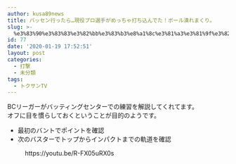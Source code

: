 ```yaml
---
author: kusa89news
title: バッセン行ったら…現役プロ選手がめっちゃ打ち込んでた！ボール潰れまくり。
slug: >-
  %e3%83%90%e3%83%83%e3%82%bb%e3%83%b3%e8%a1%8c%e3%81%a3%e3%81%9f%e3%82%89%e7%8f%be%e5%bd%b9%e3%83%97%e3%83%ad%e9%81%b8%e6%89%8b%e3%81%8c%e3%82%81%e3%81%a3%e3%81%a1%e3%82%83%e6%89%93%e3%81%a1
id: 77
date: '2020-01-19 17:52:51'
layout: post
categories:
  - 打撃
  - 未分類
tags:
  - トクサンTV
---
```


BCリーガーがバッティングセンターでの練習を解説してくれてます。  
オフに目を慣らしておくということが目的のようです。

*   最初のバントでポイントを確認
*   次のバスターでトップからインパクトまでの軌道を確認

<figure class="wp-block-embed-youtube wp-block-embed is-type-video is-provider-youtube wp-embed-aspect-4-3 wp-has-aspect-ratio">

<div class="wp-block-embed__wrapper">https://youtu.be/R-FX05uRX0s</div>

</figure>